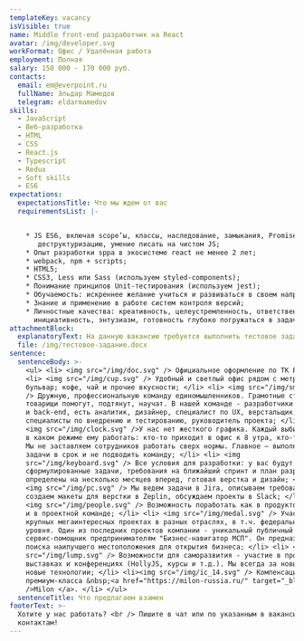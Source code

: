 ```yaml
---
templateKey: vacancy
isVisible: true
name: Middle front-end разработчик на React
avatar: /img/developer.svg
workFormat: Офис / Удалённая работа
employment: Полная
salary: 150 000 - 170 000 руб.
contacts:
  email: em@everpoint.ru
  fullName: Эльдар Мамедов
  telegram: eldarmamedov
skills:
  - JavaScript
  - Веб-разработка
  - HTML
  - CSS
  - React.js
  - Typescript
  - Redux
  - Soft skills
  - ES6
expectations:
  expectationsTitle: Что мы ждем от вас
  requirementsList: |-


    * JS ES6, включая scope’ы, классы, наследование, замыкания, Promise’ы и
       деструктуризацию, умение писать на чистом JS;
    * Опыт разработки sрpa в экосистеме react не менее 2 лет;
    * webpack, npm + scripts;
    * HTML5;
    * CSS3, Less или Sass (используем styled-components);
    * Понимание принципов Unit-тестирования (используем jest);
    * Обучаемость: искреннее желание учиться и развиваться в своем направлении;
    * Знание и применение в работе систем контроля версий;
    * Личностные качества: креативность, целеустремленность, ответственность,
      инициативность, энтузиазм, готовность глубоко погружаться в задачи.
attachmentBlock:
  explanatoryText: На данную вакансию требуется выполнить тестовое задание
  file: /img/тестовое-задание.docx
sentence:
  sentenceBody: >-
    <ul> <li> <img src="/img/doc.svg" /> Официальное оформление по ТК РФ; </li>
    <li> <img src="/img/cup.svg" /> Удобный и светлый офис рядом с метро Цветной
    бульвар; кофе, чай и прочие вкусности; </li> <li> <img src="/img/smile.svg"
    /> Дружную, профессиональную команду единомышленников. Грамотные старшие
    товарищи помогут, подтянут, научат. В нашей команде - разработчики front-end
    и back-end, есть аналитик, дизайнер, специалист по UX, верстальщик,
    специалисты по внедрению и тестированию, руководитель проекта; </li> <li>
    <img src="/img/clock.svg" />У нас нет жесткого графика. Каждый выбирает сам,
    в каком режиме ему работать: кто-то приходит в офис к 8 утра, кто-то — к 11.
    Мы не заставляем сотрудников работать сверх нормы. Главное — выполнять
    задачи в срок и не подводить команду; </li> <li> <img
    src="/img/keyboard.svg" /> Все условия для разработки: у вас будут четко
    сформулированные задачи, требования на ближайший спринт и план разработки
    определены на несколько месяцев вперед, готовая верстка и дизайн; </li> <li>
    <img src="/img/pc.svg" /> Мы ведем задачи в Jira, описываем требования в CF,
    создаем макеты для верстки в Zeplin, обсуждаем проекты в Slack; </li> <li>
    <img src="/img/people.svg" /> Возможность поработать как в продуктовой, так
    и в проектной команде; </li> <li> <img src="/img/medal.svg" /> Участие в
    крупных мегаинтересных проектах в разных отраслях, в т.ч. федерального
    уровня. Один из последних проектов компании - уникальный публичный
    сервис-помощник предпринимателям "Бизнес-навигатор МСП". Он предназначен для
    поиска наилучшего местоположения для открытия бизнеса; </li> <li> <img
    src="/img/lump.svg" /> Возможности для саморазвития - участие в профильных
    выставках и конференциях (HollyJS, курсы и т.д.). Мы всегда за новые идеи и
    новые технологии; </li> <li><img src="/img/ic_14.svg" /> Компенсацию фитнеса
    премиум-класса &nbsp;<a href="https://milon-russia.ru/" target="_blank"
    />Milon </a>. </li> </ul>
  sentenceTitle: Что предлагаем взамен
footerText: >-
  Хотите у нас работать? <br /> Пишите в чат или по указанным в вакансии
  контактам!
---
```


